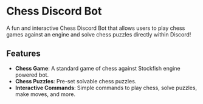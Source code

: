 # Chess Discord Bot

A fun and interactive Chess Discord Bot that allows users to play chess games against an engine and solve chess puzzles directly within Discord!

## Features

- **Chess Game**: A standard game of chess against Stockfish engine powered bot.
- **Chess Puzzles**: Pre-set solvable chess puzzles.
- **Interactive Commands**: Simple commands to play chess, solve puzzles, make moves, and more.



